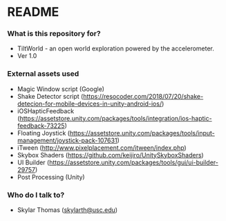 # README #

### What is this repository for? ###

* TiltWorld - an open world exploration powered by the accelerometer.
* Ver 1.0

### External assets used ###

* Magic Window script (Google)
* Shake Detector script (https://resocoder.com/2018/07/20/shake-detecion-for-mobile-devices-in-unity-android-ios/)
* iOSHapticFeedback (https://assetstore.unity.com/packages/tools/integration/ios-haptic-feedback-73225)
* Floating Joystick (https://assetstore.unity.com/packages/tools/input-management/joystick-pack-107631)
* iTween (http://www.pixelplacement.com/itween/index.php)
* Skybox Shaders (https://github.com/keijiro/UnitySkyboxShaders)
* UI Builder (https://assetstore.unity.com/packages/tools/gui/ui-builder-29757)
* Post Processing (Unity)


### Who do I talk to? ###

* Skylar Thomas (skylarth@usc.edu)
